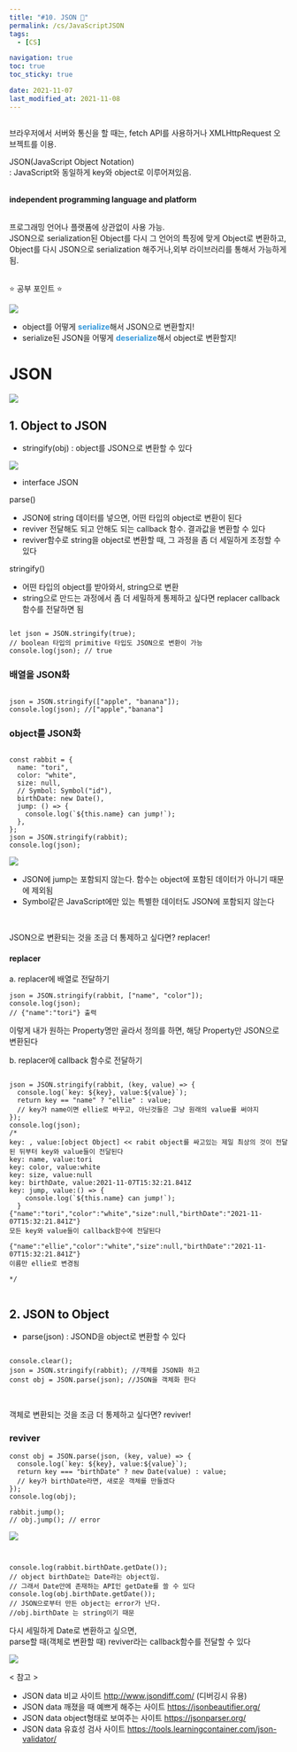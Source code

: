 ```yaml
---
title: "#10. JSON 🍫"
permalink: /cs/JavaScriptJSON
tags:
  - [CS]

navigation: true
toc: true
toc_sticky: true

date: 2021-11-07
last_modified_at: 2021-11-08
---
```


![]()

브라우저에서 서버와 통신을 할 때는, fetch API를 사용하거나 XMLHttpRequest 오브젝트를 이용.<br/>

JSON(JavaScript Object Notation)<br/>
: JavaScript와 동일하게 key와 object로 이루어져있음.<br/></br>

<strong>independent programming language and platform</strong></br></br>

프로그래밍 언어나 플랫폼에 상관없이 사용 가능.</br>
JSON으로 serialization된 Object를 다시 그 언어의 특징에 맞게 Object로 변환하고,</br>
Object를 다시 JSON으로 serialization 해주거나,외부 라이브러리를 통해서 가능하게 됨.</br></br>

⭐️ 공부 포인트 ⭐️

<img src="/assets/images/JS_JSON_serialize.jpeg" /><br/>

- object를 어떻게 <strong style="color:#3498db">serialize</strong>해서 JSON으로 변환할지!
- serialize된 JSON을 어떻게 <strong style="color:#3498db">deserialize</strong>해서 object로 변환할지!

# JSON
<img src="/assets/images/JS_JSON.jpeg" /><br/>

## 1. Object to JSON

- stringify(obj)
: object를 JSON으로 변환할 수 있다

<img src="/assets/images/JS_JSON_overloading.jpeg" /><br/>

* interface JSON <br/>

parse()
- JSON에 string 데이터를 넣으면, 어떤 타입의 object로 변환이 된다
- reviver 전달해도 되고 안해도 되는 callback 함수. 결과값을 변환할 수 있다
- reviver함수로 string을 object로 변환할 때, 그 과정을 좀 더 세밀하게 조정할 수 있다

stringify()
- 어떤 타입의 object를 받아와서, string으로 변환
- string으로 만드는 과정에서 좀 더 세밀하게 통제하고 싶다면 replacer callback 함수를 전달하면 됨

```JS

let json = JSON.stringify(true);
// boolean 타입의 primitive 타입도 JSON으로 변환이 가능
console.log(json); // true

```

### 배열을 JSON화

```JS

json = JSON.stringify(["apple", "banana"]);
console.log(json); //["apple","banana"]

```
### object를 JSON화

```JS

const rabbit = {
  name: "tori",
  color: "white",
  size: null,
  // Symbol: Symbol("id"),
  birthDate: new Date(),
  jump: () => {
    console.log(`${this.name} can jump!`);
  },
};
json = JSON.stringify(rabbit);
console.log(json);
```

<img src="/assets/images/JS_JSON_serialize_deserialize.jpeg" /><br/>

- JSON에 jump는 포함되지 않는다. 함수는 object에 포함된 데이터가 아니기 때문에 제외됨
- Symbol같은 JavaScript에만 있는 특별한 데이터도 JSON에 포함되지 않는다

<br/>

JSON으로 변환되는 것을 조금 더 통제하고 싶다면? replacer!

#### replacer

a. replacer에 배열로 전달하기

```JS
json = JSON.stringify(rabbit, ["name", "color"]);
console.log(json);
// {"name":"tori"} 출력
```
이렇게 내가 원하는 Property명만 골라서 정의를 하면, 해당 Property만 JSON으로 변환된다


b. replacer에 callback 함수로 전달하기

```JS

json = JSON.stringify(rabbit, (key, value) => {
  console.log(`key: ${key}, value:${value}`);
  return key == "name" ? "ellie" : value;
  // key가 name이면 ellie로 바꾸고, 아닌것들은 그냥 원래의 value를 써야지
});
console.log(json);
/*
key: , value:[object Object] << rabit object를 싸고있는 제일 최상의 것이 전달된 뒤부터 key와 value들이 전달된다
key: name, value:tori
key: color, value:white
key: size, value:null
key: birthDate, value:2021-11-07T15:32:21.841Z
key: jump, value:() => {
    console.log(`${this.name} can jump!`);
  }
{"name":"tori","color":"white","size":null,"birthDate":"2021-11-07T15:32:21.841Z"}
모든 key와 value들이 callback함수에 전달된다

{"name":"ellie","color":"white","size":null,"birthDate":"2021-11-07T15:32:21.841Z"}
이름만 ellie로 변경됨

*/


```



## 2. JSON to Object

- parse(json)
: JSOND을 object로 변환할 수 있다

```JS

console.clear();
json = JSON.stringify(rabbit); //객체를 JSON화 하고
const obj = JSON.parse(json); //JSON을 객체화 한다

```

<br/>

객체로 변환되는 것을 조금 더 통제하고 싶다면? reviver!

### reviver


```JS
const obj = JSON.parse(json, (key, value) => {
  console.log(`key: ${key}, value:${value}`);
  return key === "birthDate" ? new Date(value) : value;
  // key가 birthDate라면, 새로운 객체를 만들겠다
});
console.log(obj);

rabbit.jump();
// obj.jump(); // error
```
<img src="/assets/images/JS_JSON_jump.jpeg" /><br/>


```JS


console.log(rabbit.birthDate.getDate());
// object birthDate는 Date라는 object임.
// 그래서 Date안에 존재하는 API인 getDate를 쓸 수 있다
console.log(obj.birthDate.getDate());
// JSON으로부터 만든 object는 error가 난다.
//obj.birthDate 는 string이기 때문

```
다시 세밀하게 Date로 변환하고 싶으면, <br/>
parse할 때(객체로 변환할 때) reviver라는 callback함수를 전달할 수 있다

<img src="/assets/images/JS_JSON_object_to_JSON.jpeg" /><br/>


< 참고 >
- JSON data 비교 사이트 http://www.jsondiff.com/ (디버깅시 유용)
- JSON data 깨졌을 때 예쁘게 해주는 사이트 https://jsonbeautifier.org/
- JSON data object형태로 보여주는 사이트 https://jsonparser.org/
- JSON data 유효성 검사 사이트 https://tools.learningcontainer.com/json-validator/

